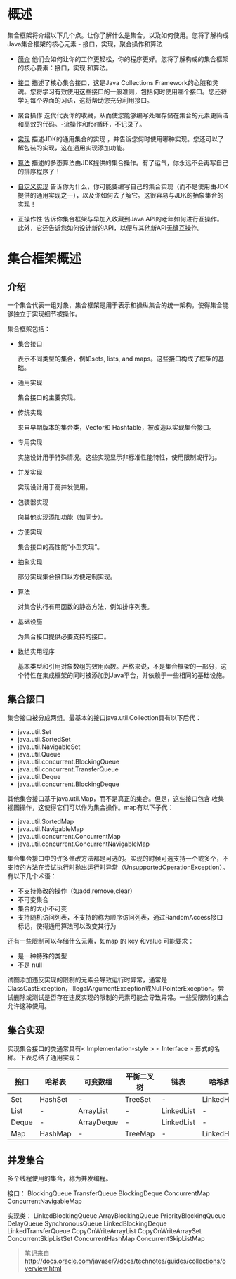 # 概述
集合框架将介绍以下几个点。让你了解什么是集合，以及如何使用。您将了解构成Java集合框架的核心元素 - 接口，实现，聚合操作和算法

* [简介](/content/collections/intro.md) 他们会如何让你的工作更轻松，你的程序更好。您将了解构成的集合框架的核心要素：接口，实现 和算法。

* [接口](/content/collections/interfaces/README.md) 描述了核心集合接口，这是Java Collections Framework的心脏和灵魂。您将学习有效使用这些接口的一般准则，包括何时使用哪个接口。您还将学习每个界面的习语，这将帮助您充分利用接口。

* 聚合操作 迭代代表你的收藏，从而使您能够编写处理存储在集合的元素更简洁和高效的代码。-流操作和for循环，不记录了。

* [实现](/content/collections/implementations/README.md) 描述JDK的通用集合的实现 ，并告诉您何时使用哪种实现。您还可以了解包装的实现，这在通用实现添加功能。

* [算法](/content/collections/algorithms.md) 描述的多态算法由JDK提供的集合操作。有了运气，你永远不会再写自己的排序程序了！

* [自定义实现](/content/collections/custom-implementations.md) 告诉你为什么，你可能要编写自己的集合实现（而不是使用由JDK提供的通用实现之一），以及你如何去了解它。这很容易与JDK的抽象集合的实现！

* 互操作性 告诉你集合框架与早加入收藏到Java API的老年如何进行互操作。此外，它还告诉您如何设计新的API，以便与其他新API无缝互操作。

# 集合框架概述

## 介绍
一个集合代表一组对象，集合框架是用于表示和操纵集合的统一架构，使得集合能够独立于实现细节被操作。

集合框架包括：
- 集合接口
    
    表示不同类型的集合，例如sets, lists, and maps。这些接口构成了框架的基础。
- 通用实现
    
    集合接口的主要实现。
- 传统实现
    
    来自早期版本的集合类，Vector和 Hashtable，被改造以实现集合接口。
- 专用实现
    
    实施设计用于特殊情况。这些实现显示非标准性能特性，使用限制或行为。
- 并发实现
    
    实现设计用于高并发使用。
- 包装器实现
    
    向其他实现添加功能（如同步）。
- 方便实现
    
    集合接口的高性能“小型实现”。
- 抽象实现
    
    部分实现集合接口以方便定制实现。
- 算法
    
    对集合执行有用函数的静态方法，例如排序列表。
- 基础设施

    为集合接口提供必要支持的接口。
- 数组实用程序

    基本类型和引用对象数组的效用函数。严格来说，不是集合框架的一部分，这个特性在集成框架的同时被添加到Java平台，并依赖于一些相同的基础设施。
    
## 集合接口
集合接口被分成两组。最基本的接口java.util.Collection具有以下后代：

- java.util.Set
- java.util.SortedSet
- java.util.NavigableSet
- java.util.Queue
- java.util.concurrent.BlockingQueue
- java.util.concurrent.TransferQueue
- java.util.Deque
- java.util.concurrent.BlockingDeque

其他集合接口基于java.util.Map，而不是真正的集合。但是，这些接口包含 收集视图操作，这使得它们可以作为集合操作。map有以下子代：

- java.util.SortedMap
- java.util.NavigableMap
- java.util.concurrent.ConcurrentMap
- java.util.concurrent.ConcurrentNavigableMap

集合集合接口中的许多修改方法都是可选的。实现的时候可选支持一个或多个，不支持的方法在尝试执行时抛出运行时异常（UnsupportedOperationException）。
有以下几个术语：
- 不支持修改的操作（如add,remove,clear）
- 不可变集合
- 集合的大小不可变
- 支持随机访问列表，不支持的称为顺序访问列表，通过RandomAccess接口标记，使得通用算法可以改变其行为

还有一些限制可以存储什么元素，如map 的 key 和value 可能要求：
- 是一种特殊的类型
- 不是 null

试图添加违反实现的限制的元素会导致运行时异常，通常是 ClassCastException，IllegalArgumentException或NullPointerException。尝试删除或测试是否存在违反实现的限制的元素可能会导致异常。一些受限制的集合允许这种使用。

## 集合实现
实现集合接口的类通常具有< Implementation-style > < Interface > 形式的名称。下表总结了通用实现：

| 接口  |哈希表	|可变数组|	平衡二叉树|	链表|哈希表+链表
|------|-------|--------|---------------|---------|------------
| Set	|HashSet|- 	 |TreeSet        |-	     |LinkedHashSet
| List	|- 	|ArrayList|-	 	  |LinkedList|-	 
| Deque	|- 	|ArrayDeque|-	 	  |LinkedList|-	 
| Map	|HashMap|-	   |TreeMap       |-        |	LinkedHashMap

## 并发集合
多个线程使用的集合，称为并发编程。

接口：
BlockingQueue
TransferQueue
BlockingDeque
ConcurrentMap
ConcurrentNavigableMap

实现类：
LinkedBlockingQueue
ArrayBlockingQueue
PriorityBlockingQueue
DelayQueue
SynchronousQueue
LinkedBlockingDeque
LinkedTransferQueue
CopyOnWriteArrayList
CopyOnWriteArraySet
ConcurrentSkipListSet
ConcurrentHashMap
ConcurrentSkipListMap


> 笔记来自
> http://docs.oracle.com/javase/7/docs/technotes/guides/collections/overview.html



